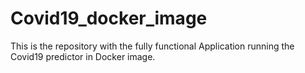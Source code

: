 # Covid19_docker_image
This is the repository with the fully functional Application running the Covid19 predictor in Docker image.
